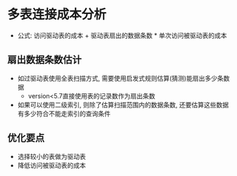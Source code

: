 # 多表连接成本分析

* 公式: 访问驱动表的成本 + 驱动表扇出的数据条数 * 单次访问被驱动表的成本

## 扇出数据条数估计

* 如过驱动表使用全表扫描方式, 需要使用启发式规则估算(猜测)能扇出多少条数据
  * version<5.7直接使用表的记录数作为扇出条数
* 如果可以使用二级索引, 则除了估算扫描范围内的数据条数, 还要估算这些数据有多少符合不能走索引的查询条件


## 优化要点

* 选择较小的表做为驱动表
* 降低访问被驱动表的成本
  